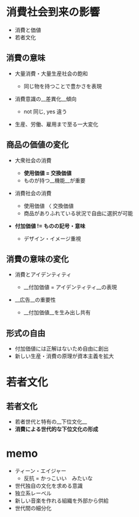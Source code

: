 # 消費社会到来の影響
* 消費と価値
* 若者文化


## 消費の意味
* 大量消費・大量生産社会の飽和
    - 同じ物を持つことで豊かさを表現

* 消費意識の__差異化__傾向
    - not 同じ, yes 違う

* 生産、労働、雇用まで至る一大変化


## 商品の価値の変化
* 大衆社会の消費
    - __使用価値 = 交換価値__
    - ものが持つ__機能__が重要

* 消費社会の消費
    - 使用価値 〈 交換価値
    - 商品がありふれている状況で自由に選択が可能

* __付加価値 != ものの記号・意味__
    - デザイン・イメージ重視


## 消費の意味の変化
* 消費とアイデンティティ
    - __付加価値 = アイデンティティ__の表現

* __広告__の重要性
    - __付加価値__を生み出し共有


## __形式の自由__
* 付加価値には正解はないため自由に創出
* 新しい生産・消費の原理が資本主義を拡大


# 若者文化
## 若者文化
* 若者世代と特有の__下位文化__
* __消費による世代的な下位文化の形成__

# memo
* ティーン・エイジャー
    - 反抗 = かっこいい　みたいな
* 世代独自の文化を求める意識
* 独立系レーベル
* 新しい音楽を作れる組織を外部から供給
* 世代間の細分化

